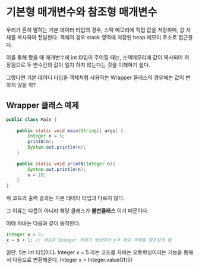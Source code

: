 # 기본형 매개변수와 참조형 매개변수

우리가 흔히 말하는 기본 데이터 타입의 경우,  스택 메모리에 직접 값을 저장하며, 값 자체를 복사하여 전달한다.
객체의 경우 stack 영역에 저장된 heap 메모리 주소로 접근한다. 

이를 통해 봤을 때 매개변수에 int 타입이 주어질 때는, 스택메모리에 값이 복사되어 저장됨으로 두 변수간의 값이 일치 하지 않는다는 것을 이해하기 쉽다.

그렇다면 기본 데이터 타입을 객체처럼 사용하는 Wrapper 클래스의 경우에는 값이 변하지 않을 까?

## Wrapper 클래스 예제
```java
public class Main {  
      
    public static void main(String[] args) {  
        Integer n = 5;  
        printN(n);  
        System.out.println(n);  
    }  
  
    public static void printN(Integer n){  
        System.out.println(n);  
        n = 10;  
    }  
}
```
위 코드의 출력 결과는 기본 데이터 타입과 다르지 않다.

그 이유는 다름이 아니라 해당 클래스가 **불변클래스** 이기 때문이다.

이때 자바는 다음과 같이 동작한다.
```java
Integer x = 5;
x = x + 1; // 새로운 Integer 객체가 생성되어 x가 해당 객체를 참조하게 됨
```

일단. 5는 int 타입이다. Integer x = 5 라는 코드를 자바는 오토박싱이라는 기능을 통해서 다음으로 변환해준다.
Integer x = Integer.valueOf(5)

